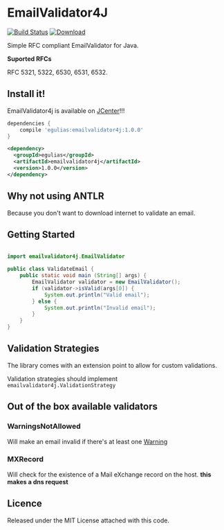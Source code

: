 # EmailValidator4J
[![Build Status](https://travis-ci.org/egulias/EmailValidator4J.svg?branch=master)](https://travis-ci.org/egulias/EmailValidator4J)
[![Download](https://api.bintray.com/packages/egulias/maven/EmailValidator4J/images/download.svg) ](https://bintray.com/egulias/maven/EmailValidator4J/_latestVersion)

Simple RFC compliant EmailValidator for Java.

**Suported RFCs**

RFC 5321, 5322, 6530, 6531, 6532.

Install it!
-----------
EmailValidator4j is available on [JCenter]!!!

```groovy
dependencies {
    compile 'egulias:emailvalidator4j:1.0.0'
}
```

```xml
<dependency>
  <groupId>egulias</groupId>
  <artifactId>emailvalidator4j</artifactId>
  <version>1.0.0</version>
</dependency>
```

[JCenter]: https://bintray.com/egulias/maven/email-validator-4j

## Why not using ANTLR
Because you don't want to download internet to validate an email.

Getting Started
---------------

```java

import emailvalidator4j.EmailValidator

public class ValidateEmail {
    public static void main (String[] args) {
        EmailValidator validator = new EmailValidator();
        if (validator->isValid(args[0]) {
            System.out.println("Valid email");
        } else {
            System.out.println("Invalid email");
        }
    }
}
```

Validation Strategies
---------------
The library comes with an extension point to allow for custom validations.

Validation strategies should implement `emailvalidator4j.ValidationStrategy`

## Out of the box available validators

### WarningsNotAllowed
Will make an email invalid if there's at least one [Warning](https://github.com/egulias/EmailValidator4J/blob/master/src/main/java/emailvalidator4j/parser/Warnings.java)

### MXRecord
Will check for the existence of a Mail eXchange record on the host.
**this makes a dns request**


Licence
-----------
Released under the MIT License attached with this code.

